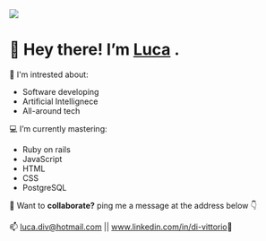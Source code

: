 <img src="https://media-exp1.licdn.com/dms/image/C5616AQFDNrxx0nsWVQ/profile-displaybackgroundimage-shrink_350_1400/0/1654635027310?e=1661385600&v=beta&t=7e8Tro1LS9udloh_a0yM0JcIYiIIw6WWcMU_LLlpk8Y">

<h1> 👋 Hey there! I’m <a href="luca-divit.github.io/profile/">Luca</a> .</h1>
<p> 👀 I'm intrested about:</p>
<ul>
  <li>Software developing</li>
  <li>Artificial Intellignece</li>
  <li>All-around tech</li>
</ul>
<p> 💻 I’m currently mastering:</p>
<ul>
  <li>Ruby on rails</li>
  <li>JavaScript</li>
  <li>HTML</li>
  <li>CSS</li>
  <li>PostgreSQL</li>
</ul>  
<p> 🤝 Want to <strong>collaborate?</strong> ping me a message at the address below 👇</>
<p> 📫 <a href="mailto:luca.div@hotmail.com" target="_blank">luca.div@hotmail.com</a> || <a href="www.linkedin.com/in/di-vittorio target="_blank">www.linkedin.com/in/di-vittorio</a>🔗</p>

<!---
Luca-Divit/Luca-Divit is a ✨ special ✨ repository because its `README.md` (this file) appears on your GitHub profile.
You can click the Preview link to take a look at your changes.
--->
